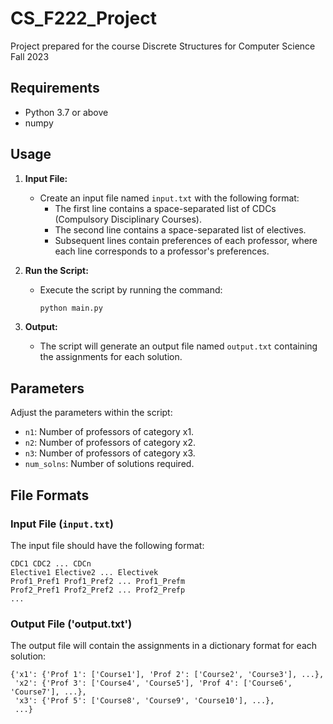 # CS_F222_Project
Project prepared for the course Discrete Structures for Computer Science Fall 2023

## Requirements
- Python 3.7 or above
- numpy

## Usage

1. **Input File:**
   - Create an input file named `input.txt` with the following format:
     - The first line contains a space-separated list of CDCs (Compulsory Disciplinary Courses).
     - The second line contains a space-separated list of electives.
     - Subsequent lines contain preferences of each professor, where each line corresponds to a professor's preferences.

2. **Run the Script:**
   - Execute the script by running the command:
     ```bash
     python main.py
     ```

3. **Output:**
   - The script will generate an output file named `output.txt` containing the assignments for each solution.

## Parameters

Adjust the parameters within the script:
- `n1`: Number of professors of category x1.
- `n2`: Number of professors of category x2.
- `n3`: Number of professors of category x3.
- `num_solns`: Number of solutions required.

## File Formats

### Input File (`input.txt`)

The input file should have the following format:

```plaintext
CDC1 CDC2 ... CDCn
Elective1 Elective2 ... Electivek
Prof1_Pref1 Prof1_Pref2 ... Prof1_Prefm
Prof2_Pref1 Prof2_Pref2 ... Prof2_Prefp
...
```

### Output File ('output.txt')
The output file will contain the assignments in a dictionary format for each solution:
```plaintext
{'x1': {'Prof 1': ['Course1'], 'Prof 2': ['Course2', 'Course3'], ...},
 'x2': {'Prof 3': ['Course4', 'Course5'], 'Prof 4': ['Course6', 'Course7'], ...},
 'x3': {'Prof 5': ['Course8', 'Course9', 'Course10'], ...},
 ...}
```
